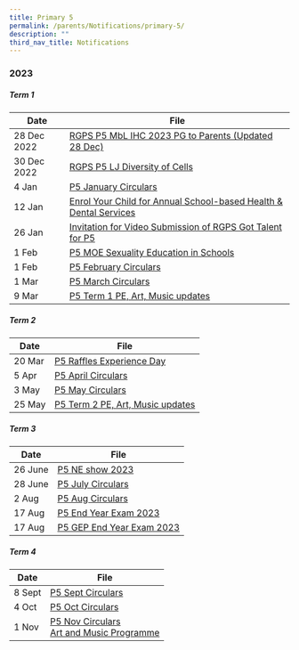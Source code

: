 ```yaml
---
title: Primary 5
permalink: /parents/Notifications/primary-5/
description: ""
third_nav_title: Notifications
---
```

### **2023**

##### Term 1

| Date| File | 
| -------- | -------- | 
| 28 Dec 2022|[RGPS P5 MbL IHC 2023 PG to Parents (Updated 28 Dec)](/files/Notification%202023/P5/RGPS%20P5%20MbL%20IHC%202023%20PG%20to%20Parents%20(Updated%2028%20Dec).pdf)|
|30 Dec 2022|[RGPS P5 LJ Diversity of Cells](/files/Notification%202023/P5/2023%20PG%20to%20parents%20RGPS%20P5%20LJ%20Diversity%20of%20Cells.pdf)|
|4 Jan|[P5 January Circulars](/files/Notification%202023/P5/rgps_n23_p5_005_p5%20january%20circulars.pdf)
|12 Jan|[Enrol Your Child for Annual School-based Health &amp; Dental Services](/files/Notification%202023/P5/120123%20Letter%20to%20P5%20Parents.pdf)|
|26 Jan|[Invitation for Video Submission of RGPS Got Talent for P5](/files/Notification%202023/P5/RGPS_N23_P5_009_Term%201%202023_Invitation%20for%20Video%20Submission%20of%20RGPS%20Got%20Talent%20for%20P5.pdf)|
|1 Feb|[P5 MOE Sexuality Education in Schools](/files/Notification%202023/P5/2023%20PG_P5_MOE%20Sexuality%20Education%20in%20Schools.pdf)|
|1 Feb|[P5 February Circulars](/files/Notification%202023/P5/RGPS_N23_P5_010_P5%20February%20Circulars.pdf)|
|1 Mar|[P5 March Circulars](/files/Notification%202023/P5/RGPS_N23_P5_013_P5%20March%20Circulars.pdf)|
|9 Mar|[P5 Term 1 PE, Art, Music updates](/files/Notification%202023/P5/Term%201%20P5%20update.pdf)|

##### Term 2

| Date| File | 
| -------- | -------- | 
| 20 Mar|[P5 Raffles Experience Day](/files/Notification%202023/P5/P5%20Raffles%20Experience%20Day%20Notification%20(2023)_20%20Mar.pdf)|
|5 Apr|[P5 April Circulars](/files/Notification%202023/P5/rgps_n23_p5_019_p5%20april%20circulars.pdf)|
|3 May|[P5 May Circulars](/files/Notification%202023/P5/rgps_n23_p5_021_p5%20may%20circulars.pdf)|
|25 May|[P5 Term 2 PE, Art, Music updates](/files/Notification%202023/P5/p5%20pam%20updates%20term%202.pdf)|

##### Term 3

| Date| File | 
| -------- | -------- |
|26 June|[P5 NE show 2023](/files/Notification%202023/P5/rgps_pg_ne%20show%202023_final.pdf)|
|28 June|[P5 July Circulars](/files/Notification%202023/P5/rgps_n23_p5_026.pdf)|
|2 Aug|[P5 Aug Circulars](/files/Notification%202023/P5/rgps_n23_p5_029.pdf)|
|17 Aug|[P5 End Year Exam 2023](/files/Notification%202023/P5/rgps_eye_p5_17%20aug%202023.pdf)|
|17 Aug|[P5 GEP End Year Exam 2023](/files/Notification%202023/P5/rgps_eye_p5_gep_17%20aug%202023.pdf)|

##### Term 4

| Date| File | 
| -------- | -------- |
|8 Sept|[P5 Sept Circulars](/files/Notification%202023/P5/rgps_n23_p5_034.pdf)|
|4 Oct|[P5 Oct Circulars](/files/Notification%202023/P5/rgps_n23_p5_035.pdf)|
|1 Nov|[P5 Nov Circulars](/files/Notification%202023/P5/rgps_n23_p5_036.pdf) <br>[Art and Music Programme](/files/Notification%202023/P5/art_music_programmes_for_pri_sch%20(2024%20intake)_compressed.pdf)
